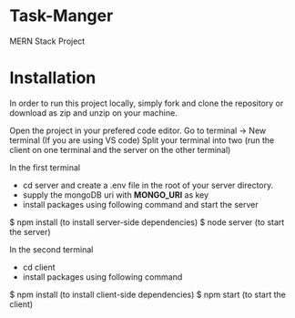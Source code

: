 # Task-Manger
MERN Stack Project

# Installation
In order to run this project locally, simply fork and clone the repository or download as zip and unzip on your machine.

  Open the project in your prefered code editor.
  Go to terminal -> New terminal (If you are using VS code)
  Split your terminal into two (run the client on one terminal and the server on the other terminal)

In the first terminal
- cd server and create a .env file in the root of your server directory.
- supply the mongoDB uri with **MONGO_URI** as key
- install packages using following command and start the server

$ npm install (to install server-side dependencies)
$ node server (to start the server)

In the second terminal
- cd client 
- install packages using following command 

$ npm install (to install client-side dependencies)
$ npm start (to start the client)
